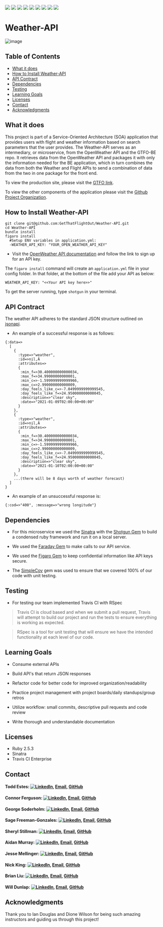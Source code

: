 <!-- Shields -->
![](https://img.shields.io/badge/Rails-5.2.4-informational?style=flat&logo=<LOGO_NAME>&logoColor=white&color=2bbc8a)
![](https://img.shields.io/badge/Ruby-2.5.3-orange)
![](https://img.shields.io/gem/v/sinatra)
![](https://img.shields.io/gem/v/fast_jsonapi)
![](https://img.shields.io/travis/com/GetThatFlightOut/Weather-API)
![](https://img.shields.io/github/contributors/GetThatFlightOut/GTFO-FE)
![](https://img.shields.io/badge/GetThatFlightOut-Weather--API-blue)
![](https://github.com/GetThatFlightOut/Weather-API/stargazers)
![](https://img.shields.io/github/issues/GetThatFlightOut/Weather-API)

# Weather-API
![image](https://user-images.githubusercontent.com/68172332/104384272-6d70f100-54ee-11eb-94ba-287258e83de7.png)

## Table of Contents
  - [What it does](#what-it-does)
  - [How to Install Weather-API](#how-to-install-weather-api)
  - [API Contract](#api-contract)
  - [Dependencies](#dependencies)
  - [Testing](#testing)
  - [Learning Goals](#learning-goals)
  - [Licenses](#licenses)
  - [Contact](#contact)
  - [Acknowledgments](#acknowledgments)

## What it does

This project is part of a Service-Oriented Architecture (SOA) application that provides users with flight and weather information based on search parameters that the user provides. The Weather-API serves as an intermediary, or microservice, from the OpenWeather API and the GTFO-BE repo. It retrieves data from the OpenWeather API and packages it with only the information needed for the BE application, which in turn combines the data from both the Weather and Flight APIs to send a combination of data from the two in one package for the front end.

To view the production site, please visit the [GTFO link](https://gtfo-fe.herokuapp.com/).

To view the other components of the application please visit the [Github Project Organization](https://github.com/GetThatFlightOut).

## How to Install Weather-API

```
git clone git@github.com:GetThatFlightOut/Weather-API.git
cd Weather-API
bundle install
figaro install
  #Setup ENV variables in application.yml:
  -WEATHER_API_KEY: "YOUR_OPEN_WEATHER_API_KEY"
```

* Visit the [OpenWeather API documentation](https://openweathermap.org/api) and follow the link to sign up for an API key.

The `figaro install` command will create an `application.yml` file in your config folder. In that folder, at the bottom of the file add your API as below:
```
WEATHER_API_KEY: "<<Your API key here>>"
```

To get the server running, type `shotgun` in your terminal.

## API Contract

The weather API adheres to the standard JSON structure outlined on [jsonapi](#jsonapi.org).

- An example of a successful response is as follows:
```
{:data=>
  [
    {
      :type=>"weather",
      :id=>nil,Â
      :attributes=>
      {
       :min_f=>30.400000000000034, 
       :max_f=>34.99000000000001, 
       :min_c=>-1.599999999999966, 
       :max_c=>2.990000000000009, 
       :day_feels_like_c=>-7.0499999999999545, 
       :day_feels_like_f=>24.950000000000045, 
       :description=>"clear sky", 
       :date=>"2021-01-09T02:00:00+00:00"
      }
    },
    {
      :type=>"weather",
      :id=>nil,Â
      :attributes=>
      {
       :min_f=>30.400000000000034, 
       :max_f=>34.99000000000001, 
       :min_c=>-1.599999999999966, 
       :max_c=>2.990000000000009, 
       :day_feels_like_c=>-7.0499999999999545, 
       :day_feels_like_f=>24.950000000000045, 
       :description=>"clear sky", 
       :date=>"2021-01-10T02:00:00+00:00"
      }
    },
    ...(there will be 8 days worth of weather forecast)
  ]
}
```
- An example of an unsuccessful response is:
```
{:cod=>"400", :message=>"wrong longitude"}
```

## Dependencies

* For this microservice we used the [Sinatra](https://github.com/sinatra/sinatra) with the [Shotgun Gem](https://github.com/rtomayko/shotgun) to build a condensed ruby framework and run it on a local server.

* We used the [Faraday Gem](https://github.com/lostisland/faraday) to make calls to our API service.

* We used the [Figaro Gem](https://github.com/laserlemon/figaro) to keep confidential information like API keys secure.

* The [SimpleCov](https://github.com/simplecov-ruby/simplecov) gem was used to ensure that we covered 100% of our code with unit testing. 

## Testing

* For testing our team implemented Travis CI with RSpec

> Travis CI is cloud based and when we submit a pull request, Travis will attempt to build our project and run the tests to ensure everything is working as expected. 

> RSpec is a tool for unit testing that will ensure we have the intended functionality at each level of our code. 

## Learning Goals

  * Consume external APIs
  
  * Build API's that return JSON responses
  
  * Refactor code for better code for improved organization/readability
  
  * Practice project management with project boards/daily standups/group retros
  
  * Utilize workflow: small commits, descriptive pull requests and code review
  
  * Write thorough and understandable documentation 
  
## Licenses

  * Ruby 2.5.3
  * Sinatra
  * Travis CI Enterprise
  
## Contact

#### Todd Estes: [![LinkedIn][linkedin-shield]](https://www.linkedin.com/in/toddwestes/), [Email](mailto:elestes@gmail.com), [GitHub](https://github.com/Todd-Estes)
 
#### Connor Ferguson: [![LinkedIn][linkedin-shield]](https://www.linkedin.com/in/connor-p-ferguson/), [Email](mailto:cpfergus1@gmail.com), [GitHub](https://github.com/cpfergus1)
 
#### George Soderholm: [![LinkedIn][linkedin-shield]](https://www.linkedin.com/in/george-soderholm-05776947/), [Email](mailto:georgesoderholm@gmail.com), [GitHub](https://github.com/GeorgieGirl24)
    
#### Sage Freeman-Gonzales: [![LinkedIn][linkedin-shield]](https://www.linkedin.com/in/sagefreemangonzales/), [Email](mailto:sagegonzales15@gmail.com), [GitHub](https://github.com/SageOfCode)
 
#### Sheryl Stillman: [![LinkedIn][linkedin-shield]](https://www.linkedin.com/in/sherylstillman1/), [Email](mailto:sheryl.stillman@gmail.com), [GitHub](https://github.com/stillsheryl)
    
#### Aidan Murray:  [![LinkedIn][linkedin-shield]](http://www.linkedin.com/in/aidan-murray-teknoserval), [Email](mailto:aidanhansm@gmail.com), [GitHub](https://github.com/TeknoServal)
      
#### Jesse Mellinger: [![LinkedIn][linkedin-shield]](https://www.linkedin.com/in/jesse-mellinger/), [Email](mailto:jesse.m.mellinger@gmail.com), [GitHub](https://github.com/JesseMellinger)
        
#### Nick King: [![LinkedIn][linkedin-shield]](https://www.linkedin.com/in/nick-king-3128501ba/), [Email](mailto:nickmaxking@gmail.com), [GitHub](https://github.com/nmking22)
 
#### Brian Liu: [![LinkedIn][linkedin-shield]](https://www.linkedin.com/in/brian-liu-8356287b/), [Email](mailto:brian.b.liu@gmail.com), [GitHub](https://github.com/badgerbreezy)
    
#### Will Dunlap: [![LinkedIn][linkedin-shield]](https://www.linkedin.com/in/willwdunlap/), [Email](mailto:dunlapww@gmail.com), [GitHub](https://github.com/dunlapww)
   
## Acknowledgments

Thank you to Ian Douglas and Dione Wilson for being such amazing instructors and guiding us through this project! 

<!-- MARKDOWN LINKS -->
[linkedin-shield]: https://img.shields.io/badge/-LinkedIn-black.svg?style=flat-square&logo=linkedin&colorB=555
